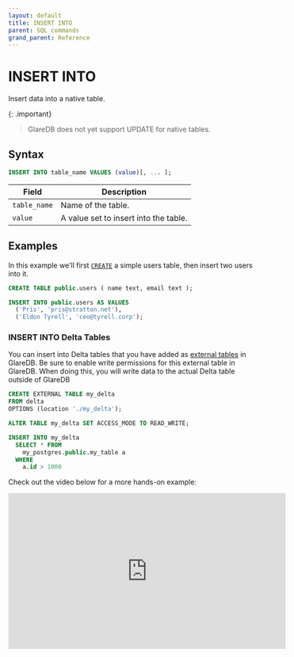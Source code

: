 ```yaml
---
layout: default
title: INSERT INTO
parent: SQL commands
grand_parent: Reference
---
```


# INSERT INTO

Insert data into a native table.

{: .important}

> GlareDB does not yet support UPDATE for native tables.

## Syntax

```sql
INSERT INTO table_name VALUES (value)[, ... ];
```

| Field        | Description                           |
| ------------ | ------------------------------------- |
| `table_name` | Name of the table.                    |
| `value`      | A value set to insert into the table. |

## Examples

In this example we'll first [`CREATE`] a simple users table, then insert two
users into it.

```sql
CREATE TABLE public.users ( name text, email text );

INSERT INTO public.users AS VALUES
  ('Pris', 'pris@stratton.net'),
  ('Eldon Tyrell', 'ceo@tyrell.corp');
```

### INSERT INTO Delta Tables

You can insert into Delta tables that you have added as [external tables] in
GlareDB. Be sure to enable write permissions for this external table in
GlareDB. When doing this, you will write data to the actual Delta table outside
of GlareDB

```sql
CREATE EXTERNAL TABLE my_delta
FROM delta
OPTIONS (location './my_delta');

ALTER TABLE my_delta SET ACCESS_MODE TO READ_WRITE;

INSERT INTO my_delta
  SELECT * FROM
    my_postgres.public.my_table a
  WHERE
    a.id > 1000
```

Check out the video below for a more hands-on example:

<iframe width="560" height="315" src="https://www.youtube.com/embed/7W9Y_zZEENg?si=vNupX8HS8AnOrm_O" title="YouTube video player" frameborder="0" allow="accelerometer; autoplay; clipboard-write; encrypted-media; gyroscope; picture-in-picture; web-share" referrerpolicy="strict-origin-when-cross-origin" allowfullscreen></iframe>

[`CREATE`]: /reference/sql-commands/create-table/
[external tables]: /reference/sql-commands/create-external-table/
